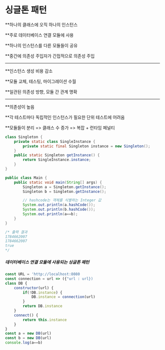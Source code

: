 # 싱글톤 패턴

**하나의 클래스에 오직 하나의 인스턴스

**주로 데이터베이스 연결 모듈에 사용

**하나의 인스턴스를 다른 모듈들이 공유

**중간에 의존성 주입자가 간접적으로 의존성 주입

---

**인스턴스 생성 비용 감소

**모듈 교체, 테스팅, 마이그레이션 수월

**일관된 의존성 방향, 모듈 간 관계 명확

---

**의존성이 높음

**각 테스트마다 독립적인 인스턴스가 필요한 단위 테스트에 어려움

**모듈들이 분리 => 클래스 수 증가 => 복잡 + 런타임 페널티

```java
class Singleton {
    private static class SingleInstance {
        private static final Singleton instance = new Singleton();
    }
    public static Singleton getInstance() {
        return SingleInstance.instance;
    }
}

public class Main {
    public static void main(String[] args) {
        Singleton a = Singleton.getInstance();
        Singleton b = Singleton.getInstance();

        // hashcode는 객체를 식별하는 Integer 값
        System.out.println(a.hashCode());
        System.out.println(b.hashCode());
        System.out.println(a==b);
    }
}

/* 출력 결과
1784662007
1784662007
true
*/
```

##### 데이터베이스 연결 모듈에 사용되는 싱글톤 패턴
```javascript
const URL = 'http://localhost:8080
const connection = url => ({"url : url})
class DB {
    constructor(url) {
        if(!DB.instance) {
            DB.instance = connection(url)
        }
        return DB.instance
    }
    connect() {
        return this.instance
    }
}
const a = new DB(url)
const b = new DB(url)
console.log(a==b)
```
